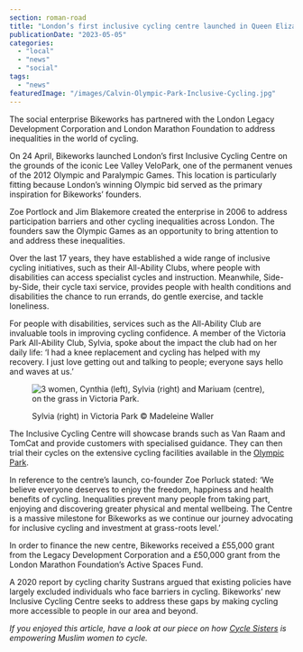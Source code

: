 ```yaml
---
section: roman-road
title: "London’s first inclusive cycling centre launched in Queen Elizabeth Olympic Park"
publicationDate: "2023-05-05"
categories: 
  - "local"
  - "news"
  - "social"
tags: 
  - "news"
featuredImage: "/images/Calvin-Olympic-Park-Inclusive-Cycling.jpg"
---
```


The social enterprise Bikeworks has partnered with the London Legacy Development Corporation and London Marathon Foundation to address inequalities in the world of cycling.

On 24 April, Bikeworks launched London’s first Inclusive Cycling Centre on the grounds of the iconic Lee Valley VeloPark, one of the permanent venues of the 2012 Olympic and Paralympic Games. This location is particularly fitting because London’s winning Olympic bid served as the primary inspiration for Bikeworks’ founders. 

Zoe Portlock and Jim Blakemore created the enterprise in 2006 to address participation barriers and other cycling inequalities across London. The founders saw the Olympic Games as an opportunity to bring attention to and address these inequalities. 

Over the last 17 years, they have established a wide range of inclusive cycling initiatives, such as their All-Ability Clubs, where people with disabilities can access specialist cycles and instruction. Meanwhile, Side-by-Side, their cycle taxi service, provides people with health conditions and disabilities the chance to run errands, do gentle exercise, and tackle loneliness. 

For people with disabilities, services such as the All-Ability Club are invaluable tools in improving cycling confidence. A member of the Victoria Park All-Ability Club, Sylvia, spoke about the impact the club had on her daily life: ‘I had a knee replacement and cycling has helped with my recovery. I just love getting out and talking to people; everyone says hello and waves at us.’

<figure>

![3 women, Cynthia (left), Sylvia (right) and Mariuam (centre), on the grass in Victoria Park.](/images/Sylvia-Victoria-Park-Inclusive-Cycling-1024x683.jpg)

<figcaption>

Sylvia (right) in Victoria Park © Madeleine Waller

</figcaption>

</figure>

The Inclusive Cycling Centre will showcase brands such as Van Raam and TomCat and provide customers with specialised guidance. They can then trial their cycles on the extensive cycling facilities available in the [Olympic Park](https://romanroadlondon.com/ten-years-on-queen-elizabeth-olympic-park/). 

In reference to the centre’s launch, co-founder Zoe Porluck stated: ‘We believe everyone deserves to enjoy the freedom, happiness and health benefits of cycling. Inequalities prevent many people from taking part, enjoying and discovering greater physical and mental wellbeing. The Centre is a massive milestone for Bikeworks as we continue our journey advocating for inclusive cycling and investment at grass-roots level.’ 

In order to finance the new centre, Bikeworks received a £55,000 grant from the Legacy Development Corporation and a £50,000 grant from the London Marathon Foundation’s Active Spaces Fund. 

A 2020 report by cycling charity Sustrans argued that existing policies have largely excluded individuals who face barriers in cycling. Bikeworks’ new Inclusive Cycling Centre seeks to address these gaps by making cycling more accessible to people in our area and beyond. 

_If you enjoyed this article, have a look at our piece on how_ [_Cycle Sisters_](https://romanroadlondon.com/cycle-sisters-tower-hamlets/) _is empowering Muslim women to cycle._ 

